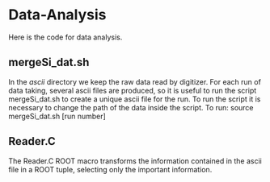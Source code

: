 # Data-Analysis

Here is the code for data analysis.

## mergeSi_dat.sh

In the *ascii* directory we keep the raw data read by digitizer. For each run of data taking, several ascii files are produced, so it is useful to run the script mergeSi_dat.sh to create a unique ascii file for the run. To run the script it is necessary to change the path of the data inside the script. To run: source mergeSi_dat.sh [run number]

## Reader.C

The Reader.C ROOT macro transforms the information contained in the ascii file in a ROOT tuple, selecting only the important information.

